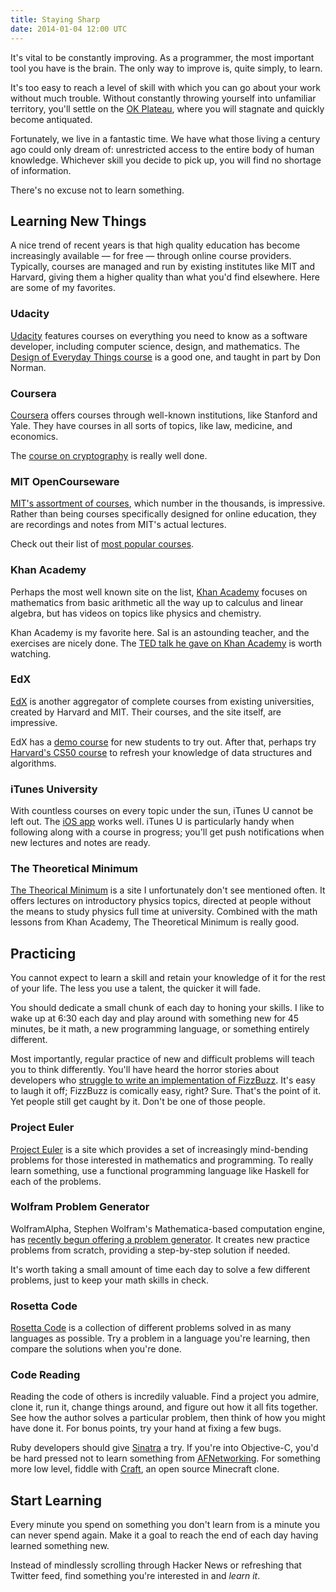 ```yaml
---
title: Staying Sharp
date: 2014-01-04 12:00 UTC
---
```


It's vital to be constantly improving. As a programmer, the most important tool you have is the brain. The only way to improve is, quite simply, to learn.

It's too easy to reach a level of skill with which you can go about your work without much trouble. Without constantly throwing yourself into unfamiliar territory, you'll settle on the [OK Plateau](http://www.brainpickings.org/index.php/2013/10/17/ok-plateau/), where you will stagnate and quickly become antiquated.

Fortunately, we live in a fantastic time. We have what those living a century ago could only dream of: unrestricted access to the entire body of human knowledge. Whichever skill you decide to pick up, you will find no shortage of information.

There's no excuse not to learn something.

## Learning New Things

A nice trend of recent years is that high quality education has become increasingly available — for free — through online course providers. Typically, courses are managed and run by existing institutes like MIT and Harvard, giving them a higher quality than what you'd find elsewhere. Here are some of my favorites.

### Udacity

[Udacity](https://www.udacity.com) features courses on everything you need to know as a software developer, including computer science, design, and mathematics. The [Design of Everyday Things course](https://www.udacity.com/course/design101) is a good one, and taught in part by Don Norman.

### Coursera

[Coursera](https://www.coursera.org) offers courses through well-known institutions, like Stanford and Yale. They have courses in all sorts of topics, like law, medicine, and economics.

The [course on cryptography](https://www.coursera.org/course/crypto) is really well done.

### MIT OpenCourseware

[MIT's assortment of courses](http://ocw.mit.edu/), which number in the thousands, is impressive. Rather than being courses specifically designed for online education, they are recordings and notes from MIT's actual lectures.

Check out their list of [most popular courses](http://ocw.mit.edu/courses/most-visited-courses/).

### Khan Academy

Perhaps the most well known site on the list, [Khan Academy](http://www.khanacademy.org) focuses on mathematics from basic arithmetic all the way up to calculus and linear algebra, but has videos on topics like physics and chemistry.

Khan Academy is my favorite here. Sal is an astounding teacher, and the exercises are nicely done. The [TED talk he gave on Khan Academy](http://www.ted.com/talks/salman_khan_let_s_use_video_to_reinvent_education.html) is worth watching.

### EdX

[EdX](https://www.edx.org/) is another aggregator of complete courses from existing universities, created by Harvard and MIT. Their courses, and the site itself, are impressive.

EdX has a [demo course](https://www.edx.org/course/edx/edx-edxdemo101-edx-demo-1038) for new students to try out. After that, perhaps try [Harvard's CS50 course](https://www.edx.org/course/harvardx/harvardx-cs50x-introduction-computer-1022) to refresh your knowledge of data structures and algorithms.

### iTunes University

With countless courses on every topic under the sun, iTunes U cannot be left out. The [iOS app](https://itunes.apple.com/ca/app/itunes-u/id490217893?mt=8) works well. iTunes U is particularly handy when following along with a course in progress; you'll get push notifications when new lectures and notes are ready.

### The Theoretical Minimum

[The Theorical Minimum](http://theoreticalminimum.com) is a site I unfortunately don't see mentioned often. It offers lectures on introductory physics topics, directed at people without the means to study physics full time at university. Combined with the math lessons from Khan Academy, The Theoretical Minimum is really good.

## Practicing

You cannot expect to learn a skill and retain your knowledge of it for the rest of your life. The less you use a talent, the quicker it will fade.

You should dedicate a small chunk of each day to honing your skills. I like to wake up at 6:30 each day and play around with something new for 45 minutes, be it math, a new programming language, or something entirely different.

Most importantly, regular practice of new and difficult problems will teach you to think differently. You'll have heard the horror stories about developers who [struggle to write an implementation of FizzBuzz](http://www.codinghorror.com/blog/2007/02/why-cant-programmers-program.html). It's easy to laugh it off; FizzBuzz is comically easy, right? Sure. That's the point of it. Yet people still get caught by it. Don't be one of those people.

### Project Euler

[Project Euler](http://projecteuler.net/) is a site which provides a set of increasingly mind-bending problems for those interested in mathematics and programming. To really learn something, use a functional programming language like Haskell for each of the problems.

### Wolfram Problem Generator

WolframAlpha, Stephen Wolfram's Mathematica-based computation engine, has [recently begun offering a problem generator](http://www.wolframalpha.com/problem-generator/). It creates new practice problems from scratch, providing a step-by-step solution if needed.

It's worth taking a small amount of time each day to solve a few different problems, just to keep your math skills in check.

### Rosetta Code

[Rosetta Code](http://rosettacode.org/) is a collection of different problems solved in as many languages as possible. Try a problem in a language you're learning, then compare the solutions when you're done.

### Code Reading

Reading the code of others is incredily valuable. Find a project you admire, clone it, run it, change things around, and figure out how it all fits together. See how the author solves a particular problem, then think of how you might have done it. For bonus points, try your hand at fixing a few bugs.

Ruby developers should give [Sinatra](https://github.com/sinatra/sinatra) a try. If you're into Objective-C, you'd be hard pressed not to learn something from [AFNetworking](https://github.com/AFNetworking/AFNetworking). For something more low level, fiddle with [Craft](https://github.com/fogleman/Craft), an open source Minecraft clone.

## Start Learning

Every minute you spend on something you don't learn from is a minute you can never spend again. Make it a goal to reach the end of each day having learned something new.

Instead of mindlessly scrolling through Hacker News or refreshing that Twitter feed, find something you're interested in and *learn it*.

